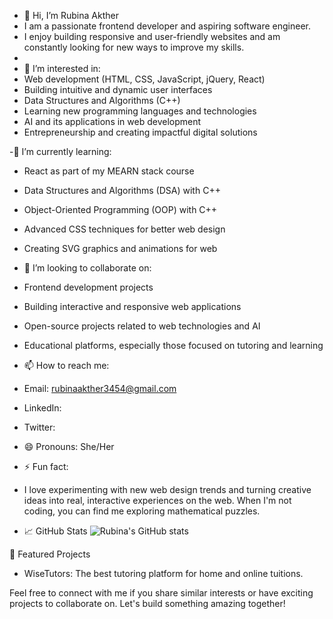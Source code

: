 - 👋 Hi, I’m Rubina Akther
- I am a passionate frontend developer and aspiring software engineer.
- I enjoy building responsive and user-friendly websites and am constantly looking for new ways to improve my skills.
- 
- 👀 I’m interested in:
- Web development (HTML, CSS, JavaScript, jQuery, React)
- Building intuitive and dynamic user interfaces
- Data Structures and Algorithms (C++)
- Learning new programming languages and technologies
- AI and its applications in web development
- Entrepreneurship and creating impactful digital solutions

-🌱 I’m currently learning:
- React as part of my MEARN stack course
- Data Structures and Algorithms (DSA) with C++
- Object-Oriented Programming (OOP) with C++
- Advanced CSS techniques for better web design
- Creating SVG graphics and animations for web

- 💞️ I’m looking to collaborate on:
- Frontend development projects
- Building interactive and responsive web applications
- Open-source projects related to web technologies and AI
- Educational platforms, especially those focused on tutoring and learning

- 📫 How to reach me:
- Email: rubinaakther3454@gmail.com
- LinkedIn:
- Twitter: 

- 😄 Pronouns: She/Her
- ⚡ Fun fact:
- I love experimenting with new web design trends and turning creative ideas into
real, interactive experiences on the web. When I'm not coding,
you can find me exploring mathematical puzzles.

- 📈 GitHub Stats
![Rubina's GitHub stats](https://github-readme-stats.vercel.app/api?username=RubinaAkther&show_icons=true&theme=radical)

💼 Featured Projects
- WiseTutors: The best tutoring platform for home and online tuitions.

Feel free to connect with me if you share similar interests or have exciting 
projects to collaborate on. Let's build something amazing together!


